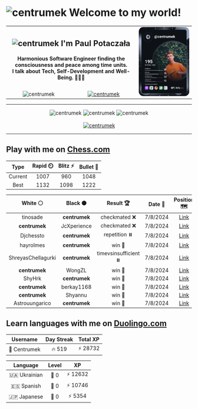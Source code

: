 <h1>
  <img
    src="https://emojis.slackmojis.com/emojis/images/1531849430/4246/blob-sunglasses.gif"
    width="30"
    alt="centrumek"
  />
  Welcome to my world!
</h1>

<table>
  <tbody>
    <tr>
      <td align="center" width="70%" colspan="2">
        <h2>
          <img
            src="https://raw.githubusercontent.com/MartinHeinz/MartinHeinz/master/wave.gif"
            width="30px"
            alt="centrumek"
          />
          I'm Paul Potaczała
        </h2>
        <h4>
          Harmonious Software Engineer finding the consciousness and peace among time units.
          <br/>
          I talk about Tech, Self-Development and Well-Being. 🌿🧘🚀
        </h4>
      </td>
      <td width="30%" rowspan="2">
        <a href="https://app.daily.dev/centrumek">
          <img
            src="./devcard.svg"
            alt="centrumek"
          />
        </a>
      </td>
    </tr>
    <tr align="center">
      <td>
        <img
          src="https://komarev.com/ghpvc/?username=centrumek&label=visitors&color=0e75b6&style=flat"
          alt="centrumek"
        >
      </td>
      <td>
        <a href="https://stackoverflow.com/users/14496012/centrumek">
          <img
            src="https://stackoverflow.com/users/flair/14496012.png?theme=dark"
            alt="centrumek"
          >
        </a>
      </td>
    </tr>
  </tbody>
</table>

---
<div align="center">
  <img 
    src="https://github-readme-stats.vercel.app/api?username=centrumek&show_icons=true&count_private=true&theme=dark&hide_border=true&hide=issues,contribs&bg_color=00000000"
    alt="centrumek"
  />
  <img
    src="https://github-readme-stats.vercel.app/api/top-langs/?username=centrumek&layout=compact&hide_border=true&theme=dark&bg_color=00000000&langs_count=6&exclude_repo=air-statistic-app"
    alt="centrumek"
  />
  <img 
    src="https://github-readme-streak-stats.herokuapp.com?user=centrumek&theme=dark&hide_border=true&background=FFFFFF00"
    alt="centrumek"
  />
  <br/>
  <br/>
  <a href="https://www.buymeacoffee.com/centrumek">
    <img
      src="https://cdn.buymeacoffee.com/buttons/v2/default-orange.png"
      height="50"
      width="210"
      alt="centrumek"
    />
  </a>
</div>

---

## Play with me on [Chess.com](https://www.chess.com/member/centrumek)

<div align="center">
<!--START_SECTION:chessStats-->
<!-- Automatically generated with https://github.com/Balastrong/chess-stats-action -->

| Type | Rapid ⏲️ | Blitz ⚡ | Bullet 🔫 |
|:---:|:---:|:---:|:---:|
| Current | 1007 | 960 | 1048 |
| Best | 1132 | 1098 | 1222 |

| White ⚪ | Black ⚫ | Result 🏆 | Date 📅 | Position 🗺️ | Type 🕕 |
|:---:|:---:|:---:|:---:|:---:|:---:|
| tinosade | **centrumek** | checkmated ❌ | 7/8/2024 | <a href="http://www.ee.unb.ca/cgi-bin/tervo/fen.pl?select=8/7p/8/P1R5/1r4pk/6P1/5P1K/R7 b - -">Link</a> | Bullet |
| **centrumek** | JcXperience | checkmated ❌ | 7/8/2024 | <a href="http://www.ee.unb.ca/cgi-bin/tervo/fen.pl?select=6k1/R4pp1/1p5p/8/4r1qK/P7/7P/8 w - -">Link</a> | Bullet |
| Djchessto | **centrumek** | repetition ⏸️ | 7/8/2024 | <a href="http://www.ee.unb.ca/cgi-bin/tervo/fen.pl?select=7r/pp4pp/2p5/3n4/3P4/1P1R3P/PP1R4/2K1k3 w - -">Link</a> | Bullet |
| hayrolmes | **centrumek** | win 🥇 | 7/8/2024 | <a href="http://www.ee.unb.ca/cgi-bin/tervo/fen.pl?select=rn3b1r/5Ppp/2p5/p4kN1/Pp5P/4BP2/1P6/5K2 w - -">Link</a> | Bullet |
| ShreyasChellagurki | **centrumek** | timevsinsufficient ⏸️ | 7/8/2024 | <a href="http://www.ee.unb.ca/cgi-bin/tervo/fen.pl?select=8/8/4p2p/4b3/4nk2/6p1/6K1/8 b - -">Link</a> | Bullet |
| **centrumek** | WongZL | win 🥇 | 7/8/2024 | <a href="http://www.ee.unb.ca/cgi-bin/tervo/fen.pl?select=R7/4k1pp/8/4p3/3p2B1/3P3P/4K3/8 b - -">Link</a> | Bullet |
| ShyHrk | **centrumek** | win 🥇 | 7/8/2024 | <a href="http://www.ee.unb.ca/cgi-bin/tervo/fen.pl?select=8/2p5/p4r2/1p6/1K5P/P1P2k2/1P3P2/5nB1 w - -">Link</a> | Bullet |
| **centrumek** | berkay1168 | win 🥇 | 7/8/2024 | <a href="http://www.ee.unb.ca/cgi-bin/tervo/fen.pl?select=8/6p1/4b3/4Pk2/4B3/1r2RK2/8/8 b - -">Link</a> | Bullet |
| **centrumek** | Shyannu | win 🥇 | 7/8/2024 | <a href="http://www.ee.unb.ca/cgi-bin/tervo/fen.pl?select=r4rk1/ppp3p1/8/4p3/2P1Q1nq/P2P2R1/1BP5/2KR4 b - -">Link</a> | Bullet |
| Astrouungarico | **centrumek** | win 🥇 | 7/8/2024 | <a href="http://www.ee.unb.ca/cgi-bin/tervo/fen.pl?select=7k/pp6/2p5/4PP2/4n3/8/PPP5/2K3r1 w - -">Link</a> | Bullet |

<!--END_SECTION:chessStats-->
</div>

## Learn languages with me on [Duolingo.com](https://www.duolingo.com/profile/Centrumek)

<div align="center">
<!--START_SECTION:duolingoStats-->
<!-- Automatically generated with https://github.com/centrumek/duolingo-readme-stats-->

| Username | Day Streak | Total XP |
|:---:|:---:|:---:|
| 👤 Centrumek | 🔥 519 | ⚡ 28732 |

| Language | Level | XP |
|:---:|:---:|:---:|
| 🇺🇦 Ukrainian | 👑 0 | ⚡ 12632 |
| 🇪🇸 Spanish | 👑 0 | ⚡ 10746 |
| 🇯🇵 Japanese | 👑 0 | ⚡ 5354 |

<!--END_SECTION:duolingoStats-->
</div>
<!--
**centrumek/centrumek** is a ✨ _special_ ✨ repository because its `README.md` (this file) appears on your GitHub profile.

Here are some ideas to get you started:

- 🔭 I’m currently working on ...
- 🌱 I’m currently learning ...
- 👯 I’m looking to collaborate on ...
- 🤔 I’m looking for help with ...
- 💬 Ask me about ...
- 📫 How to reach me: ...
- 😄 Pronouns: ...
- ⚡ Fun fact: ...
-->
